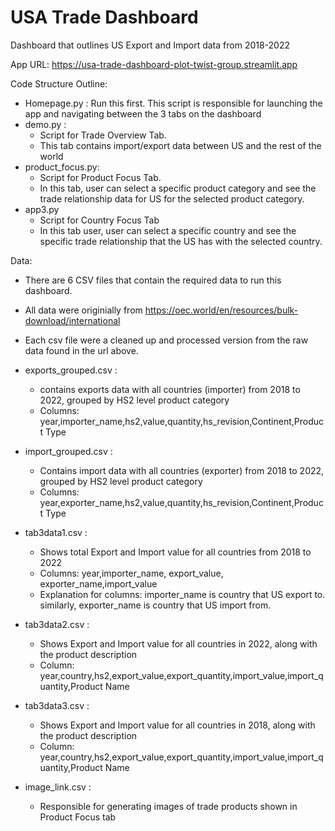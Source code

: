 # USA Trade Dashboard
Dashboard that outlines US Export and Import data from 2018-2022

App URL: https://usa-trade-dashboard-plot-twist-group.streamlit.app

Code Structure Outline: 
- Homepage.py : Run this first. This script is responsible for launching the app and navigating between the 3 tabs on the dashboard
- demo.py :
    - Script for Trade Overview Tab.
    - This tab contains import/export data between US and the rest of the world
- product_focus.py:
    - Script for Product Focus Tab.
    - In this tab, user can select a specific product category and see the trade relationship data for US for the selected product category.
- app3.py
    - Script for Country Focus Tab
    - In this tab user, user can select a specific country and see the specific trade relationship that the US has with the selected country.
 
Data:

- There are 6 CSV files that contain the required data to run this dashboard. 
- All data were originially from https://oec.world/en/resources/bulk-download/international
- Each csv file were a cleaned up and processed version from the raw data found in the url above.

- exports_grouped.csv :
    - contains exports data with all countries (importer) from 2018 to 2022, grouped by HS2 level product category
    - Columns: year,importer_name,hs2,value,quantity,hs_revision,Continent,Product Type
- import_grouped.csv :
    - Contains import data with all countries (exporter) from 2018 to 2022, grouped by HS2 level product category
    - Columns: year,exporter_name,hs2,value,quantity,hs_revision,Continent,Product Type
- tab3data1.csv : 
    - Shows total Export and Import value for all countries from 2018 to 2022
    - Columns: year,importer_name, export_value, exporter_name,import_value
    - Explanation for columns: importer_name is country that US export to. similarly, exporter_name is country that US import from. 
- tab3data2.csv :
    - Shows Export and Import value for all countries in 2022, along with the product description
    - Column: year,country,hs2,export_value,export_quantity,import_value,import_quantity,Product Name
- tab3data3.csv :
    - Shows Export and Import value for all countries in 2018, along with the product description
    - Column: year,country,hs2,export_value,export_quantity,import_value,import_quantity,Product Name
- image_link.csv :
    - Responsible for generating images of trade products shown in Product Focus tab
    
